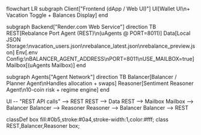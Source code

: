 flowchart LR
  subgraph Client["Frontend (dApp / Web UI)"]
    UI[Wallet UI\n+ Vacation Toggle + Balances Display]
  end

  subgraph Backend["Render.com Web Service"]
    direction TB
    REST[Rebalance Port Agent (REST)\n(uAgents @ PORT=8011)]
    Data[Local JSON Storage:\nvacation_users.json\nrebalance_latest.json\nrebalance_preview.json]
    Env[.env Config:\nBALANCER_AGENT_ADDRESS\nPORT=8011\nUSE_MAILBOX=true]
    Mailbox[(uAgents Mailbox)]
  end

  subgraph Agents["Agent Network"]
    direction TB
    Balancer[Balancer / Planner Agent\nHandles allocation + swaps]
    Reasoner[Sentiment Reasoner Agent\n10-coin risk + regime engine]
  end

  UI -- "REST API calls" --> REST
  REST --> Data
  REST --> Mailbox
  Mailbox --> Balancer
  Balancer --> Reasoner
  Reasoner --> Balancer
  Balancer --> REST

  classDef box fill:#0b5,stroke:#0a4,stroke-width:1,color:#fff;
  class REST,Balancer,Reasoner box;